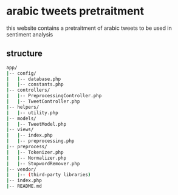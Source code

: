 # arabic tweets pretraitment

this website contains a pretraitment of arabic tweets to be used in sentiment analysis

## structure

```bash
app/
|-- config/
|   |-- database.php
|   |-- constants.php
|-- controllers/
|   |-- PreprocessingController.php
|   |-- TweetController.php
|-- helpers/
|   |-- utility.php
|-- models/
|   |-- TweetModel.php
|-- views/
|   |-- index.php
|   |-- preprocessing.php
|-- preprocess/
|   |-- Tokenizer.php
|   |-- Normalizer.php
|   |-- StopwordRemover.php
|-- vendor/
|   |-- (third-party libraries)
|-- index.php
|-- README.md
```
